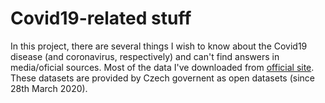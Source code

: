 # Covid19-related stuff


In this project, there are several things I wish to know about the Covid19 disease (and coronavirus, respectively) and can't find answers in media/oficial sources.
Most of the data I've downloaded from [official site](https://onemocneni-aktualne.mzcr.cz/api/v1/covid-19). These datasets are provided by Czech governent as open datasets (since 28th March 2020).





